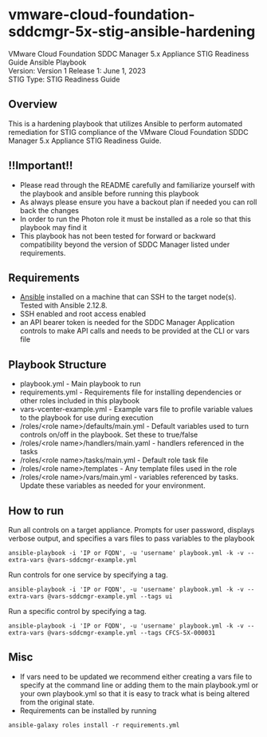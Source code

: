 # vmware-cloud-foundation-sddcmgr-5x-stig-ansible-hardening
VMware Cloud Foundation SDDC Manager 5.x Appliance STIG Readiness Guide Ansible Playbook  
Version: Version 1 Release 1: June 1, 2023    
STIG Type: STIG Readiness Guide  

## Overview
This is a hardening playbook that utilizes Ansible to perform automated remediation for STIG compliance of the VMware Cloud Foundation SDDC Manager 5.x Appliance STIG Readiness Guide.  

## !!Important!!
- Please read through the README carefully and familiarize yourself with the playbook and ansible before running this playbook
- As always please ensure you have a backout plan if needed you can roll back the changes
- In order to run the Photon role it must be installed as a role so that this playbook may find it
- This playbook has not been tested for forward or backward compatibility beyond the version of SDDC Manager listed under requirements.

## Requirements
- [Ansible](https://docs.ansible.com/ansible/latest/installation_guide/index.html) installed on a machine that can SSH to the target node(s).  Tested with Ansible 2.12.8.
- SSH enabled and root access enabled
- an API bearer token is needed for the SDDC Manager Application controls to make API calls and needs to be provided at the CLI or vars file

## Playbook Structure

- playbook.yml - Main playbook to run
- requirements.yml - Requirements file for installing dependencies or other roles included in this playbook
- vars-vcenter-example.yml - Example vars file to profile variable values to the playbook for use during execution
- /roles/\<role name>/defaults/main.yml - Default variables used to turn controls on/off in the playbook.  Set these to true/false
- /roles/\<role name>/handlers/main.yaml - handlers referenced in the tasks
- /roles/\<role name>/tasks/main.yml - Default role task file
- /roles/\<role name>/templates - Any template files used in the role
- /roles/\<role name>/vars/main.yml - variables referenced by tasks.  Update these variables as needed for your environment.

## How to run

Run all controls on a target appliance. Prompts for user password, displays verbose output, and specifies a vars files to pass variables to the playbook  
```
ansible-playbook -i 'IP or FQDN', -u 'username' playbook.yml -k -v --extra-vars @vars-sddcmgr-example.yml
```
Run controls for one service by specifying a tag.  
```
ansible-playbook -i 'IP or FQDN', -u 'username' playbook.yml -k -v --extra-vars @vars-sddcmgr-example.yml --tags ui
```
Run a specific control by specifying a tag.  
```
ansible-playbook -i 'IP or FQDN', -u 'username' playbook.yml -k -v --extra-vars @vars-sddcmgr-example.yml --tags CFCS-5X-000031
```

## Misc
- If vars need to be updated we recommend either creating a vars file to specify at the command line or adding them to the main playbook.yml or your own playbook.yml so that it is easy to track what is being altered from the original state.  
- Requirements can be installed by running
```
ansible-galaxy roles install -r requirements.yml
```